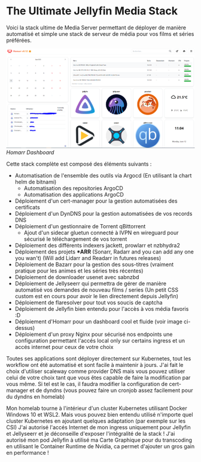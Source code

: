# The Ultimate Jellyfin Media Stack
Voici la stack ultime de Media Server permettant de déployer de manière automatisé et simple une stack de serveur de média pour vos films et séries préférées.

![Homarr Dashboard](./medias/homarr.PNG "Homarr Dashboard")*Homarr Dashboard*

Cette stack complète est composé des éléments suivants :
- Automatisation de l'ensemble des outils via Argocd (En utilisant la chart helm de bitnami)
  - Automatisation des repositories ArgoCD
  - Automatisation des applications ArgoCD
- Déploiement d'un cert-manager pour la gestion automatisées des certificats
- Déploiement d'un DynDNS pour la gestion automatisées de vos records DNS
- Déploiement d'un gestionnaire de Torrent qBittorrent
  - Ajout d'un sidecar gluetun connecté à IVPN en wireguard pour sécurisé le téléchargement de vos torrent
- Déploiement des différents indexers jackett, prowlarr et nzbhydra2
- Déploiement des projets **\*ARR** (Sonarr, Radarr and you can add any one you wan't) (Will add Lidarr and Readarr in futures releases)
- Déploiement de Bazarr pour la gestion des sous-titres (vraiment pratique pour les animes et les séries très récentes)
- Déploiement de downloader usenet avec sabnzbd
- Déploiement de Jellyseerr qui permettra de gérer de manière automatisé vos demandes de nouveau films / series (Un petit CSS custom est en cours pour avoir le lien directement depuis Jellyfin)
- Déploiement de flaresolver pour tout vos soucis de captcha
- Déploiement de Jellyfin bien entendu pour l'accès à vos média favoris :D
- Déploiement d'Homarr pour un dashboard cool et fluide (voir image ci-dessus)
- Déploiement d'un proxy Nginx pour sécurisé nos endpoints une configuration permettant l'accés local only sur certains ingress et un accés internet pour ceux de votre choix

Toutes ses applications sont déployer directement sur Kubernetes, tout les workflow ont été automatisé et sont facile à maintenir à jours. J'ai fait le choix d'utiliser scaleway comme provider DNS mais vous pouvez utiliser celui de votre choix tant que vous êtes capable de faire la modification par vous même. Si tel est le cas, il faudra modifier la configuration de cert-manager et de dyndns (vous pouvez faire un cronjob assez facilement pour du dyndns en homelab)

Mon homelab tourne à l'intérieur d'un cluster Kubernetes utilisant Docker Windows 10 et WSL2. Mais vous pouvez bien entendu utilisé n'importe quel cluster Kubernetes en ajoutant quelques adaptation (par exemple sur les CSI)
J'ai autorisé l'accés Internet de mon ingress uniquement pour Jellyfin et Jellyseerr et je déconseille d'exposer l'intégralité de la stack !
J'ai autorisé mon pod Jellyfin à utilisé ma Carte Graphique pour du transcoding en utilisant le Container Runtime de Nvidia, ca permet d'ajouter un gros gain en performance !